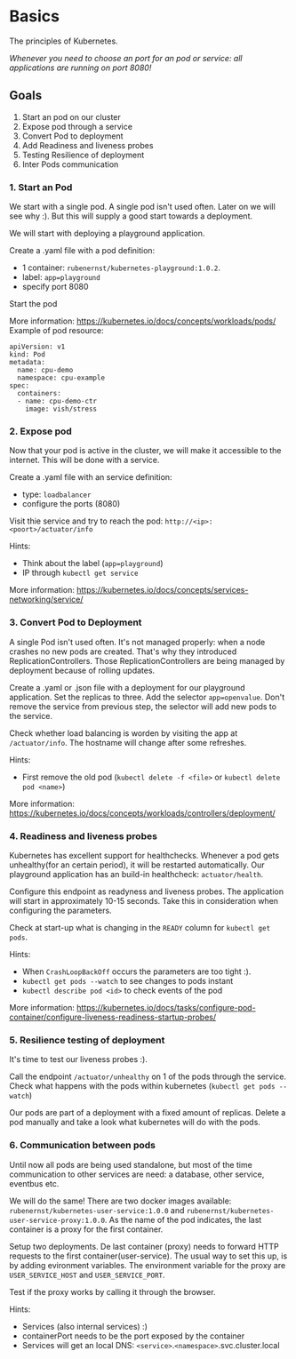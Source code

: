 # Basics
The principles of Kubernetes.

*Whenever you need to choose an port for an pod or service: all applications are running on port 8080!*

## Goals
1. Start an pod on our cluster
2. Expose pod through a service
3. Convert Pod to deployment
4. Add Readiness and liveness probes
5. Testing Resilience of deployment
6. Inter Pods communication

### 1. Start an Pod
We start with a single pod. A single pod isn't used often. Later on we will see why :). But this will supply a good start towards a deployment.

We will start with deploying a playground application.

Create a .yaml file with a pod definition:
 - 1 container: `rubenernst/kubernetes-playground:1.0.2`.
 - label: `app=playground`
 - specify port 8080

Start the pod

More information: https://kubernetes.io/docs/concepts/workloads/pods/
Example of pod resource:
```
apiVersion: v1
kind: Pod
metadata:
  name: cpu-demo
  namespace: cpu-example
spec:
  containers:
  - name: cpu-demo-ctr
    image: vish/stress
```
 
### 2. Expose pod
Now that your pod is active in the cluster, we will make it accessible to the internet. This will be done with a service.

Create a .yaml file with an service definition:
 - type: `loadbalancer`
 - configure the ports (8080)
 
Visit thie service and try to reach the pod: `http://<ip>:<poort>/actuator/info`

Hints:
 - Think about the label (`app=playground`)
 - IP through `kubectl get service`
 
 More information: https://kubernetes.io/docs/concepts/services-networking/service/
 
### 3. Convert Pod to Deployment
A single Pod isn't used often. It's not managed properly: when a node crashes no new pods are created. That's why they introduced ReplicationControllers. Those ReplicationControllers are being managed by deployment because of rolling updates.
 
Create a .yaml or .json file with a deployment for our playground application. Set the replicas to three. Add the selector `app=openvalue`. Don't remove the service from previous step, the selector will add new pods to the service.

Check whether load balancing is worden by visiting the app at `/actuator/info`. The hostname will change after some refreshes. 

Hints:
 - First remove the old pod (`kubectl delete -f <file>` or `kubectl delete pod <name>`)
 
 More information: https://kubernetes.io/docs/concepts/workloads/controllers/deployment/
 
### 4. Readiness and liveness probes
Kubernetes has excellent support for healthchecks. Whenever a pod gets unhealthy(for an certain period), it will be restarted automatically.
Our playground application has an build-in healthcheck: `actuator/health`.

Configure this endpoint as readyness and liveness probes. The application will start in approximately 10-15 seconds. Take this in consideration when configuring the parameters. 

Check at start-up what is changing in the `READY` column for `kubectl get pods`.

Hints:
 - When `CrashLoopBackOff` occurs the parameters are too tight :).
 - `kubectl get pods --watch` to see changes to pods instant
 - `kubectl describe pod <id>` to check events of the pod
 
 More information: https://kubernetes.io/docs/tasks/configure-pod-container/configure-liveness-readiness-startup-probes/
 
### 5. Resilience testing of deployment
It's time to test our liveness probes :).

Call the endpoint `/actuator/unhealthy` on 1 of the pods through the service.
Check what happens with the pods within kubernetes (`kubectl get pods --watch`)

Our pods are part of a deployment with a fixed amount of replicas. Delete a pod manually and take a look what kubernetes will do with the pods.
  
### 6. Communication between pods
Until now all pods are being used standalone, but most of the time communication to other services are need: a database, other service, eventbus etc.

We will do the same! There are two docker images available: `rubenernst/kubernetes-user-service:1.0.0` and `rubenernst/kubernetes-user-service-proxy:1.0.0`. As the name of the pod indicates, the last container is a proxy for the first container.

Setup two deployments. De last container (proxy) needs to forward HTTP requests to the first container(user-service). The usual way to set this up, is by adding evironment variables. The environment variable for the proxy are `USER_SERVICE_HOST` and `USER_SERVICE_PORT`. 

Test if the proxy works by calling it through the browser.

Hints:
 - Services (also internal services) :)
 - containerPort needs to be the port exposed by the container
 - Services will get an local DNS: `<service>`.`<namespace>`.svc.cluster.local
